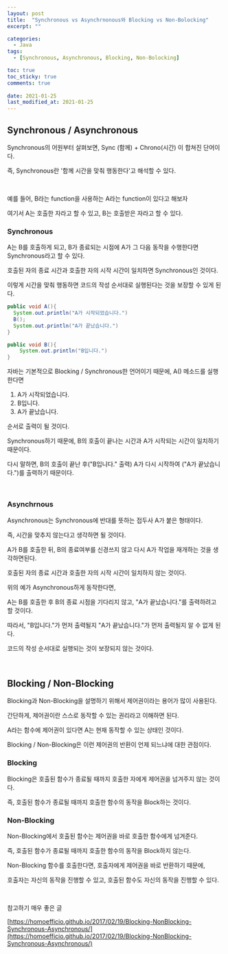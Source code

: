 ```yaml
---
layout: post
title:  "Synchronous vs Asynchrnonous와 Blocking vs Non-Bolocking"
excerpt: ""

categories:
  - Java
tags:
  - [Synchronous, Asynchronous, Blocking, Non-Bolocking]

toc: true
toc_sticky: true
comments: true
 
date: 2021-01-25
last_modified_at: 2021-01-25
---
```

## Synchronous / Asynchronous

Synchronous의 어원부터 살펴보면, Sync (함께) + Chrono(시간) 이 합쳐진 단어이다.

즉, Synchronous란 '함께 시간을 맞춰 행동한다'고 해석할 수 있다.

<br>

예를 들어, B라는 function을 사용하는 A라는 function이 있다고 해보자

여기서 A는 호출한 자라고 할 수 있고, B는 호출받은 자라고 할 수 있다.

### Synchronous

A는 B를 호출하게 되고, B가 종료되는 시점에 A가 그 다음 동작을 수행한다면 Synchronous라고 할 수 있다.

호출된 자의 종료 시간과 호출한 자의 시작 시간이 일치하면 Synchronous인 것이다.

이렇게 시간을 맞춰 행동하면 코드의 작성 순서대로 실행된다는 것을 보장할 수 있게 된다.

```java
public void A(){
  System.out.println("A가 시작되었습니다.")
  B();
  System.out.println("A가 끝났습니다.")
}

public void B(){
	System.out.println("B입니다.")
}
```

자바는 기본적으로 Blocking / Synchronous한 언어이기 때문에, A() 메소드를 실행한다면

1. A가 시작되었습니다.
2. B입니다.
3. A가 끝났습니다.

순서로 출력이 될 것이다.

Synchronous하기 때문에, B의 호출이 끝나는 시간과 A가 시작되는 시간이 일치하기 때문이다.

다시 말하면, B의 호출이 끝난 후("B입니다." 출력) A가 다시 시작하여 ("A가 끝났습니다.")를 출력하기 때문이다.

<br>

### Asynchrnous

Asynchronous는 Synchronous에 반대를 뜻하는 접두사 A가 붙은 형태이다.

즉, 시간을 맞추지 않는다고 생각하면 될 것이다.

A가 B를 호출한 뒤, B의 종료여부를 신경쓰지 않고 다시 A가 작업을 재개하는 것을 생각하면된다.

호출된 자의 종료 시간과 호출한 자의 시작 시간이 일치하지 않는 것이다.

위의 예가 Asynchronous하게 동작한다면, 

A는 B를 호출한 후 B의 종료 시점을 기다리지 않고, "A가 끝났습니다."를 출력하려고 할 것이다.

따라서, "B입니다."가 먼저 출력될지 "A가 끝났습니다."가 먼저 출력될지 알 수 없게 된다.

코드의 작성 순서대로 실행되는 것이 보장되지 않는 것이다.

<br>

## Blocking / Non-Blocking

Blocking과 Non-Blocking을 설명하기 위해서 제어권이라는 용어가 많이 사용된다.

간단하게, 제어권이란 스스로 동작할 수 있는 권리라고 이해하면 된다.

A라는 함수에 제어권이 있다면 A는 현재 동작할 수 있는 상태인 것이다.

Blocking / Non-Blocking은 이런 제어권의 반환이 언제 되느냐에 대한 관점이다.

### Blocking

Blocking은 호출된 함수가 종료될 때까지 호출한 자에게 제어권을 넘겨주지 않는 것이다.

즉, 호출된 함수가 종료될 때까지 호출한 함수의 동작을 Block하는 것이다.

### Non-Blocking

Non-Blocking에서 호출된 함수는 제어권을 바로 호출한 함수에게 넘겨준다.

즉, 호출된 함수가 종료될 때까지 호출한 함수의 동작을 Block하지 않는다.

Non-Blocking 함수를 호출한다면, 호출자에게 제어권을 바로 반환하기 때문에,

호출자는 자신의 동작을 진행할 수 있고, 호출된 함수도 자신의 동작을 진행할 수 있다.

<br>

참고하기 매우 좋은 글

[https://homoefficio.github.io/2017/02/19/Blocking-NonBlocking-Synchronous-Asynchronous/](https://homoefficio.github.io/2017/02/19/Blocking-NonBlocking-Synchronous-Asynchronous/)

